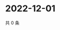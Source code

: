 # 2022-12-01

共 0 条

<!-- BEGIN WEIBO -->
<!-- 最后更新时间 Thu Dec 01 2022 20:30:52 GMT+0800 (China Standard Time) -->

<!-- END WEIBO -->
